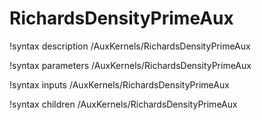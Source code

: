 <!-- MOOSE Documentation Stub: Remove this when content is added. -->

# RichardsDensityPrimeAux
!syntax description /AuxKernels/RichardsDensityPrimeAux

!syntax parameters /AuxKernels/RichardsDensityPrimeAux

!syntax inputs /AuxKernels/RichardsDensityPrimeAux

!syntax children /AuxKernels/RichardsDensityPrimeAux
